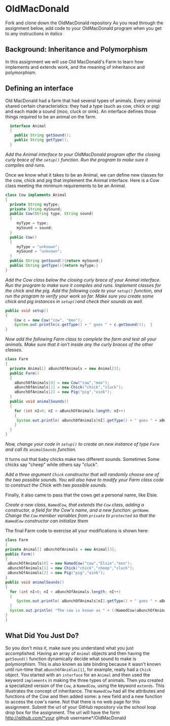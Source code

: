 OldMacDonald
================


Fork and clone down the OldMacDonald repository
As you read through the assignment below, add code to your OldMacDonald program when you get to any instructions in *italics*

Background: Inheritance and Polymorphism
---------------------------------------- 
In this assignment we will use Old MacDonald's Farm to learn how implements and extends work, and the meaning of inheritance and polymorphism.

Defining an interface
---------------------
Old MacDonald had a farm that had several types of animals. Every animal shared certain characteristics: they had a type (such as cow, chick or pig) and each made a sound (moo, cluck or oink). An interface defines those things required to be an animal on the farm.
```java
  interface Animal 
  {    
    public String getSound();        
    public String getType(); 
  }   
``` 
*Add the Animal interface to your OldMacDonald program after the closing curly brace of the `setup()` function.
Run the program to make sure it compiles and runs.*

Once we know what it takes to be an Animal, we can define new classes for the cow, chick and pig that implement the Animal interface. Here is a Cow class meeting the minimum requirements to be an Animal.

```java
class Cow implements Animal 
{     
  private String myType;     
  private String mySound;      
  public Cow(String type, String sound)    
  {         
     myType = type;         
     mySound = sound;     
  }     
  public Cow()    
  {         
     myType = "unknown";         
     mySound = "unknown";     
  }      
  public String getSound(){return mySound;}     
  public String getType(){return myType;} 
}
  ``` 
 
*Add the Cow class below the closing curly brace of your Animal interface.
Run the program to make sure it compiles and runs.
Implement classes for the chick and the pig.
Add the following code to your `setup()` function, and run the program to verify your work so far. Make sure you create some chick and pig instances in `setup()`and check their sounds as well.*

```java
public void setup() 
{     
    Cow c = new Cow("cow", "moo");   
    System.out.println(c.getType() + " goes " + c.getSound());  }  
}
``` 

*Now add the following Farm class to complete the farm and test all your animals. Make sure that it isn't inside any the curly braces of the other classes.*

```java
class Farm  
{     
  private Animal[] aBunchOfAnimals = new Animal[3];    
  public Farm()     
  {       
    aBunchOfAnimals[0] = new Cow("cow","moo");           
    aBunchOfAnimals[1] = new Chick("chick","cluck");       
    aBunchOfAnimals[2] = new Pig("pig","oink");    
  }         
  public void animalSounds()    
  {       
    for (int nI=0; nI < aBunchOfAnimals.length; nI++)      
    {          
     System.out.println( aBunchOfAnimals[nI].getType() + " goes " + aBunchOfAnimals[nI].getSound());       
    }    
  } 
}
``` 

*Now, change your code in `setup()` to create an new instance of type `Farm` and call its `animalSounds` function.*

It turns out that baby chicks make two different sounds. Sometimes Some chicks say "cheep" while others say "cluck".

*Add a three argument `Chick` constructor that will randomly choose one of the two possible sounds. You will also have to modify your Farm class code to construct the Chick with two possible sounds.*

Finally, it also came to pass that the cows get a personal name, like Elsie.

*Create a new class, `NamedCow`, that extends the `Cow` class, adding a constructor, a field for the Cow's name, and a new function: `getName`. Change the `Cow` member variables from `private` to `protected` so that the `NamedCow` constructor can initialize them*

The final Farm code to exercise all your modifications is shown here:
  ```java
class Farm 
{     
  private Animal[] aBunchOfAnimals = new Animal[3];    
  public Farm()    
  {       
   aBunchOfAnimals[0] = new NamedCow("cow","Elsie","moo");          
   aBunchOfAnimals[1] = new Chick("chick","cheep","cluck");
   aBunchOfAnimals[2] = new Pig("pig","oink");    
  }     
  public void animalSounds()    
  {
    for (int nI=0; nI < aBunchOfAnimals.length; nI++) 
    {             
       System.out.println( aBunchOfAnimals[nI].getType() + " goes " + aBunchOfAnimals[nI].getSound() );       
    }       
    System.out.println( "The cow is known as " + ((NamedCow)aBunchOfAnimals[0]).getName() );    
  } 
}
``` 

What Did You Just Do?
---------------------
So you don't miss it, make sure you understand what you just accomplished. Having an array of `Animal` objects and then having the `getSound()` function dynamically decide what sound to make is polymorphism. This is also known as late binding because it wasn't known until run-time that `aBunchOfAnimlas[1]`, for example, really had a `Chick` object. You started with an `interface` for an `Animal` and then used the keyword `implements` in making the three types of animals. Then you created a specialized version of the `Cow`, a `NamedCow`, using the keyword `extends`. This illustrates the concept of inheritance. The `NamedCow` had all the attributes and functions of the Cow and then added some: a new field and a new function to access the cow's name.
Not that there is no web page for this assignment. Submit the url of your GitHub repository via the school loop drop box for the assignment. The url will have the form
http://github.com/*your github username*/OldMacDonald
